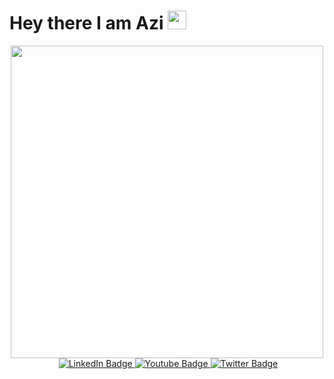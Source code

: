 <h1>
  Hey there
  I am Azi
  <img src="https://media.giphy.com/media/hpXdHPfFI5wTABdDx9/giphy.gif" width="30px"/>
</h1>

<div id="header" align="center">
  <img src="https://media.giphy.com/media/SWoSkN6DxTszqIKEqv/giphy.gif" width="500"/>
</div>
<div id="badges" align="center">
  <img src="https://komarev.com/ghpvc/?username=your-github-azadealmasi&style=flat-square&color=blue" alt=""/>

  <a href="https://www.linkedin.com/in/azadehalmasi/">
    <img src="https://img.shields.io/badge/LinkedIn-blue?style=for-the-badge&logo=linkedin&logoColor=white" alt="LinkedIn Badge"/>
  </a>
  <a href="your-youtube-URL">
    <img src="https://img.shields.io/badge/YouTube-red?style=for-the-badge&logo=youtube&logoColor=white" alt="Youtube Badge"/>
  </a>
  <a href="your-twitter-URL">
    <img src="https://img.shields.io/badge/Twitter-blue?style=for-the-badge&logo=twitter&logoColor=white" alt="Twitter Badge"/>
  </a>
</div>


